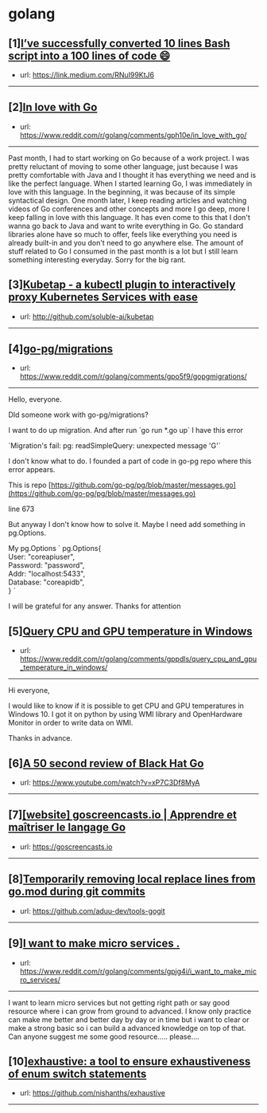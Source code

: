 # golang
## [1][I’ve successfully converted 10 lines Bash script into a 100 lines of code 😄](https://www.reddit.com/r/golang/comments/gpdmb4/ive_successfully_converted_10_lines_bash_script/)
- url: https://link.medium.com/RNuI99KtJ6
---

## [2][In love with Go](https://www.reddit.com/r/golang/comments/gph10e/in_love_with_go/)
- url: https://www.reddit.com/r/golang/comments/gph10e/in_love_with_go/
---
Past month, I had to start working on Go because of a work project. I was pretty reluctant of moving to some other language, just because I was pretty comfortable with Java and I thought it has everything we need and is like the perfect language. When I started learning Go, I was immediately in love with this language. In the beginning, it was because of its simple syntactical design. One month later, I keep reading articles and watching videos of Go conferences and other concepts and more I go deep, more I keep falling in love with this language. It has even come to this that I don't wanna go back to Java and want to write everything in Go. Go standard libraries alone have so much to offer, feels like everything you need is already built-in and you don't need to go anywhere else. The amount of stuff related to Go I consumed in the past month is a lot but I still learn something interesting everyday. Sorry for the big rant.
## [3][Kubetap - a kubectl plugin to interactively proxy Kubernetes Services with ease](https://www.reddit.com/r/golang/comments/gpmv3m/kubetap_a_kubectl_plugin_to_interactively_proxy/)
- url: http://github.com/soluble-ai/kubetap
---

## [4][go-pg/migrations](https://www.reddit.com/r/golang/comments/gpo5f9/gopgmigrations/)
- url: https://www.reddit.com/r/golang/comments/gpo5f9/gopgmigrations/
---
Hello, everyone.

DId someone work with go-pg/migrations?

I want to do up migration. And after run \`go run \*.go up\` I have this error 

\`Migration's fail: pg: readSimpleQuery: unexpected message 'G'\`

I don't know what to do. I founded a part of code in go-pg repo where this error appears. 

This is repo   [https://github.com/go-pg/pg/blob/master/messages.go](https://github.com/go-pg/pg/blob/master/messages.go) 

line 673

But anyway I don't know how to solve it. Maybe I need add something in pg.Options.

My pg.Options \` pg.Options{  
   User:     "coreapiuser",  
 Password: "password",  
 Addr:     "localhost:5433",  
 Database: "coreapidb",  
} \`

I will be grateful for any answer. Thanks for attention
## [5][Query CPU and GPU temperature in Windows](https://www.reddit.com/r/golang/comments/gppdls/query_cpu_and_gpu_temperature_in_windows/)
- url: https://www.reddit.com/r/golang/comments/gppdls/query_cpu_and_gpu_temperature_in_windows/
---
Hi everyone,

I would like to know if it is possible to get CPU and GPU temperatures in Windows 10. I got it on python by using WMI library and OpenHardware Monitor in order to write data on WMI.

Thanks in advance.
## [6][A 50 second review of Black Hat Go](https://www.reddit.com/r/golang/comments/gp5gdt/a_50_second_review_of_black_hat_go/)
- url: https://www.youtube.com/watch?v=xP7C3Df8MyA
---

## [7][[website] goscreencasts.io | Apprendre et maîtriser le langage Go](https://www.reddit.com/r/golang/comments/gpoupi/website_goscreencastsio_apprendre_et_maîtriser_le/)
- url: https://goscreencasts.io
---

## [8][Temporarily removing local replace lines from go.mod during git commits](https://www.reddit.com/r/golang/comments/gpopy0/temporarily_removing_local_replace_lines_from/)
- url: https://github.com/aduu-dev/tools-gogit
---

## [9][I want to make micro services .](https://www.reddit.com/r/golang/comments/gpjg4i/i_want_to_make_micro_services/)
- url: https://www.reddit.com/r/golang/comments/gpjg4i/i_want_to_make_micro_services/
---
I want to learn micro services but not getting right path or say good resource where i can grow from ground to advanced. I know only practice can make me better and better day by day or in time but i want to clear or make a strong basic so i can build a advanced knowledge on top of that. Can anyone suggest me some good resource..... please....
## [10][exhaustive: a tool to ensure exhaustiveness of enum switch statements](https://www.reddit.com/r/golang/comments/gp2u4z/exhaustive_a_tool_to_ensure_exhaustiveness_of/)
- url: https://github.com/nishanths/exhaustive
---

